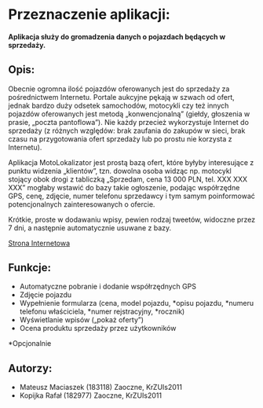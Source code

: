 # Przeznaczenie aplikacji:
 
#### Aplikacja służy do gromadzenia danych o pojazdach będących w sprzedaży.
 
## Opis:
Obecnie ogromna ilość pojazdów oferowanych jest do sprzedaży za pośrednictwem Internetu. Portale aukcyjne pękają w szwach od ofert, jednak bardzo duży odsetek samochodów, motocykli czy też innych pojazdów oferowanych jest metodą „konwencjonalną” (giełdy, głoszenia w prasie, „poczta pantoflowa”). Nie każdy przecież wykorzystuje Internet do sprzedaży (z różnych względów: brak zaufania do zakupów w sieci, brak czasu na przygotowania ofert sprzedaży lub po prostu nie korzysta z Internetu).
 
Aplikacja MotoLokalizator jest prostą bazą ofert, które byłyby interesujące z punktu widzenia „klientów”, tzn. dowolna osoba widząc np. motocykl stojący obok drogi z tabliczką „Sprzedam, cena 13 000 PLN, tel. XXX XXX XXX” mogłaby wstawić do bazy takie ogłoszenie, podając współrzędne GPS, cenę, zdjęcie, numer telefonu sprzedawcy i tym samym poinformować potencjonalnych zainteresowanych o ofercie.
 
Krótkie, proste w dodawaniu wpisy, pewien rodzaj tweetów, widoczne przez 7 dni, a następnie automatycznie usuwane z bazy.
  
 [Strona Internetowa](http://polmak.ayz.pl)
## Funkcje:
- Automatyczne pobranie i dodanie współrzędnych GPS
- Zdjęcie pojazdu
- Wypełnienie formularza (cena, model pojazdu, *opisu pojazdu, *numeru telefonu właściciela, *numer rejstracyjny, *rocznik)
- Wyświetlanie wpisów („pokaż oferty”)
- Ocena produktu sprzedaży przez użytkowników 
 
*Opcjonalnie 
## Autorzy:
- Mateusz Maciaszek (183118) Zaoczne, KrZUIs2011
- Kopijka Rafał (182977) Zaoczne, KrZUIs2011


